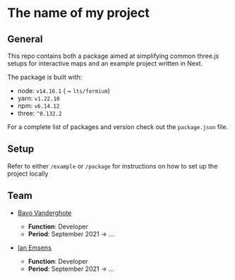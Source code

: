 # The name of my project

## General

This repo contains both a package aimed at simplifying common three.js setups for interactive maps and an example project written in Next.

The package is built with:
- node: `v14.16.1` ( ~ `lts/fermium`)
- yarn: `v1.22.10`
- npm: `v6.14.12`
- three: `^0.132.2`

For a complete list of packages and version check out the `package.json` file.

## Setup

Refer to either `/example` or `/package` for instructions on how to set up the project locally

## Team

* [Bavo Vanderghote](bavo.vanderghote@studiohyperdrive.be)
    * **Function**: Developer
    * **Period**: September 2021 -> ...

* [Ian Emsens](ian.emsens@studiohyperdrive.be)
    * **Function**: Developer
    * **Period**: September 2021 -> ...